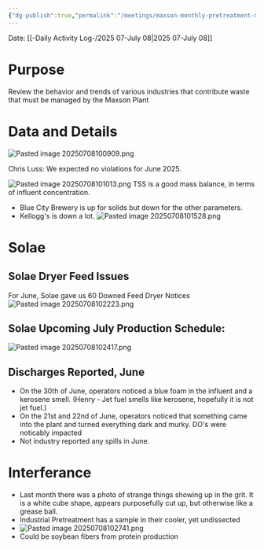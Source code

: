 ```yaml
---
{"dg-publish":true,"permalink":"/meetings/maxson-monthly-pretreatment-meeting-2025-07-july-08/","noteIcon":"","created":"2025-07-08T10:03:46.721-05:00"}
---
```


Date: [[-Daily Activity Log-/2025 07-July 08\|2025 07-July 08]]

# Purpose

Review the behavior and trends of various industries that contribute waste that must be managed by the Maxson Plant

# Data and Details

![Pasted image 20250708100909.png](/img/user/Pasted%20image%2020250708100909.png)

Chris Luss: We expected no violations for June 2025. 

![Pasted image 20250708101013.png](/img/user/Pasted%20image%2020250708101013.png)
TSS is a good mass balance, in terms of influent concentration.

- Blue City Brewery is up for solids but down for the other parameters.
- Kellogg's is down a lot.
![Pasted image 20250708101528.png](/img/user/Pasted%20image%2020250708101528.png)

# Solae
## Solae Dryer Feed Issues
For June, Solae gave us 60 Downed Feed Dryer Notices
![Pasted image 20250708102223.png](/img/user/Pasted%20image%2020250708102223.png)



## Solae Upcoming July Production Schedule:

![Pasted image 20250708102417.png](/img/user/Pasted%20image%2020250708102417.png)


## Discharges Reported, June
- On the 30th of June, operators noticed a blue foam in the influent and a kerosene smell. (Henry - Jet fuel smells like kerosene, hopefully it is not jet fuel.)
- On the 21st and 22nd of June, operators noticed that something came into the plant and turned everything dark and murky. DO's were noticably impacted
- Not industry reported any spills in June.
# Interferance
- Last month there was a photo of strange things showing up in the grit. It is a white cube shape, appears purposefully cut up, but otherwise like a grease ball.
- Industrial Pretreatment has a sample in their cooler, yet undissected
- ![Pasted image 20250708102741.png](/img/user/Pasted%20image%2020250708102741.png)
- Could be soybean fibers from protein production

